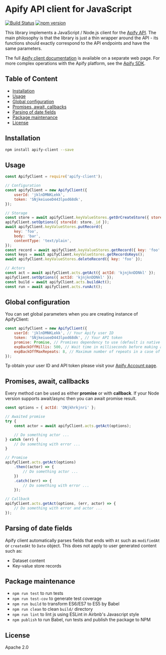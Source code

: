 # Apify API client for JavaScript

[![Build Status](https://travis-ci.org/apifytech/apify-client-js.svg)](https://travis-ci.org/apifytech/apify-client-js)
[![npm version](https://badge.fury.io/js/apify-client.svg?branch=master)](http://badge.fury.io/js/apify-client)

This library implements a JavaScript / Node.js client for the <a href="https://apify.com/docs/api">Apify API</a>.
The main philosophy is that the library is just a thin wrapper around the API - its functions should exactly correspond
to the API endpoints and have the same parameters.

The full <a href="https://apify.com/docs/sdk/apify-client-js/latest/" target="_blank">Apify client documentation</a>
is available on a separate web page.
For more complex operations with the Apify platform,
see the <a href="https://github.com/apifytech/apify-js">Apify SDK</a>.

## Table of Content

<!-- toc -->

- [Installation](#installation)
- [Usage](#usage)
- [Global configuration](#global-configuration)
- [Promises, await, callbacks](#promises-await-callbacks)
- [Parsing of date fields](#parsing-of-date-fields)
- [Package maintenance](#package-maintenance)
- [License](#license)

<!-- tocstop -->

## Installation

```bash
npm install apify-client --save
```

## Usage

```javascript
const ApifyClient = require('apify-client');

// Configuration
const apifyClient = new ApifyClient({
    userId: 'jklnDMNKLekk',
    token: 'SNjkeiuoeD443lpod68dk',
});

// Storage
const store = await apifyClient.keyValueStores.getOrCreateStore({ storeName: 'my-store' });
apifyClient.setOptions({ storeId: store._id });
await apifyClient.keyValueStores.putRecord({
    key: 'foo',
    body: 'bar',
    contentType: 'text/plain',
});
const record = await apifyClient.keyValueStores.getRecord({ key: 'foo' });
const keys = await apifyClient.keyValueStores.getRecordsKeys();
await apifyClient.keyValueStores.deleteRecord({ key: 'foo' });

// Actors
const act = await apifyClient.acts.getAct({ actId: 'kjnjknDDNkl' });
apifyClient.setOptions({ actId: 'kjnjknDDNkl' });
const build = await apifyClient.acts.buildAct();
const run = await apifyClient.acts.runAct();

```

## Global configuration

You can set global parameters when you are creating instance of ApifyClient:

```javascript
const apifyClient = new ApifyClient({
    userId: 'jklnDMNKLekk', // Your Apify user ID
    token: 'SNjkeiuoeD443lpod68dk', // Your API token
    promise: Promise, // Promises dependency to use (default is native Promise)
    expBackOffMillis: 500, // Wait time in milliseconds before making a new request in a case of error
    expBackOffMaxRepeats: 8, // Maximum number of repeats in a case of error
});
```

Tp obtain your user ID and API token please visit your [Apify Account page](https://my.apify.com/account#/integrations).

## Promises, await, callbacks

Every method can be used as either **promise** or with **callback**. If your Node version supports await/async then you can await promise result.

```javascript
const options = { actId: 'DNjkhrkjnri' };

// Awaited promise
try {
    const actor = await apifyClient.acts.getAct(options);

    // Do something actor ...
} catch (err) {
    // Do something with error ...
}

// Promise
apifyClient.acts.getAct(options)
    .then((actor) => {
        // Do something actor ...
    })
    .catch((err) => {
        // Do something with error ...
    });

// Callback
apifyClient.acts.getAct(options, (err, actor) => {
    // Do something with error and actor ...
});
```

## Parsing of date fields

Apify client automatically parses fields that ends with `At` such as `modifiedAt` or `createdAt` to `Date` object.
This does not apply to user generated content such as:

* Dataset content
* Key-value store records

## Package maintenance

* `npm run test` to run tests
* `npm run test-cov` to generate test coverage
* `npm run build` to transform ES6/ES7 to ES5 by Babel
* `npm run clean` to clean `build/` directory
* `npm run lint` to lint js using ESLint in Airbnb's Javascript style
* `npm publish` to run Babel, run tests and publish the package to NPM

## License

Apache 2.0
